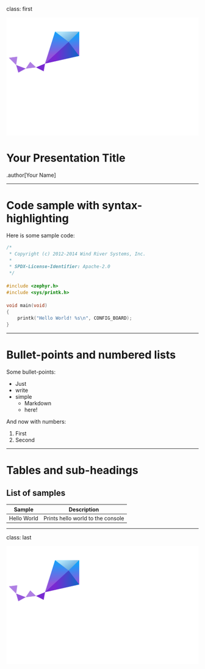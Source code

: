 
class: first

![Zephyr Developer Summit](images/zds-logo.png)

# Your Presentation Title

.author[Your Name]

---

# Code sample with syntax-highlighting

Here is some sample code:

```C
/*
 * Copyright (c) 2012-2014 Wind River Systems, Inc.
 *
 * SPDX-License-Identifier: Apache-2.0
 */

#include <zephyr.h>
#include <sys/printk.h>

void main(void)
{
	printk("Hello World! %s\n", CONFIG_BOARD);
}
```

---

# Bullet-points and numbered lists

Some bullet-points:

- Just
- write
- simple
  - Markdown
  - here!

And now with numbers:

1. First
2. Second

---

# Tables and sub-headings

## List of samples

| Sample      | Description |
|-------------|-------------|
| Hello World | Prints hello world to the console |

---

class: last

![:scale 80%](images/zds-logo.png)
